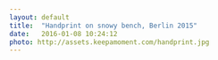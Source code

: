 ```yaml
---
layout: default
title:  "Handprint on snowy bench, Berlin 2015"
date:   2016-01-08 10:24:12
photo: http://assets.keepamoment.com/handprint.jpg
---
```


